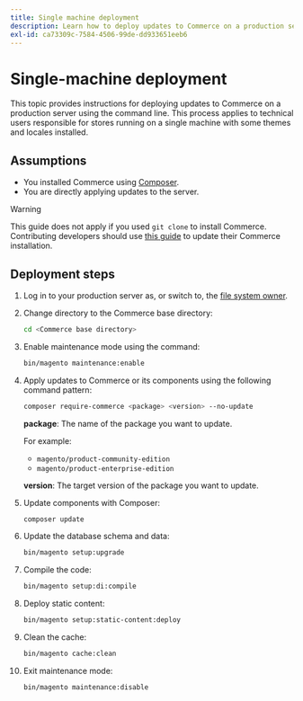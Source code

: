 ```yaml
---
title: Single machine deployment
description: Learn how to deploy updates to Commerce on a production server using the command line.
exl-id: ca73309c-7584-4506-99de-dd933651eeb6
---
```

# Single-machine deployment

This topic provides instructions for deploying updates to Commerce on a production server using the command line. This process applies to technical users responsible for stores running on a single machine with some themes and locales installed.

## Assumptions

- You installed Commerce using [Composer](../../installation/composer.md).
- You are directly applying updates to the server.

>[!WARNING]
>
>This guide does not apply if you used `git clone` to install Commerce.
>Contributing developers should use [this guide][install] to update their Commerce installation.

## Deployment steps

1. Log in to your production server as, or switch to, the [file system owner](../../installation/prerequisites/file-system/overview.md).

1. Change directory to the Commerce base directory:

   ```bash
   cd <Commerce base directory>
   ```

1. Enable maintenance mode using the command:

   ```bash
   bin/magento maintenance:enable
   ```

1. Apply updates to Commerce or its components using the following command pattern:

   ```bash
   composer require-commerce <package> <version> --no-update
   ```

   **package**: The name of the package you want to update.

   For example:

   - `magento/product-community-edition`
   - `magento/product-enterprise-edition`

   **version**: The target version of the package you want to update.

1. Update components with Composer:

   ```bash
   composer update
   ```

1. Update the database schema and data:

   ```bash
   bin/magento setup:upgrade
   ```

1. Compile the code:

   ```bash
   bin/magento setup:di:compile
   ```

1. Deploy static content:

   ```bash
   bin/magento setup:static-content:deploy
   ```

1. Clean the cache:

   ```bash
   bin/magento cache:clean
   ```

1. Exit maintenance mode:

   ```bash
   bin/magento maintenance:disable
   ```

<!-- link definitions -->

[install]: https://developer.adobe.com/commerce/contributor/guides/install/update-dependencies/
